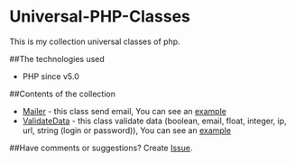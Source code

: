 # Universal-PHP-Classes
This is my collection universal classes of php.

##The technologies used
* PHP since v5.0

##Contents of the collection
* [Mailer](https://github.com/Nytla/Universal-PHP-Classes/blob/master/classes/Mailer.php) - this class send email, You can see an [example](https://github.com/Nytla/Universal-PHP-Classes/blob/master/examples/Mailer_example.php)
* [ValidateData](https://github.com/Nytla/Universal-PHP-Classes/blob/master/classes/ValidateData.php) - this class validate data (boolean, email, float, integer, ip, url, string (login or password)), You can see an [example](https://github.com/Nytla/Universal-PHP-Classes/blob/master/examples/ValidateData_example.php)

##Have comments or suggestions?
Create [Issue](https://github.com/Nytla/Universal-PHP-Classes/issues).